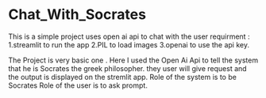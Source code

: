 # Chat_With_Socrates
 This is  a simple project uses open ai api to chat with the user
requirment :
1.streamlit to run the app
2.PIL to load images
3.openai to use the api key.

The Project is very basic one . Here I used the Open Ai Api to tell the system that he is Socrates the greek philosopher.
they user will give request and the output is displayed on the stremlit app.
Role of the system is to be Socrates
Role of the user is to ask prompt.
